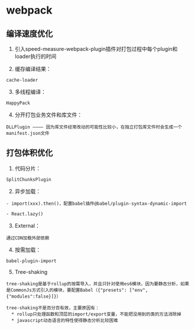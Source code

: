 # webpack

## 编译速度优化
  
  1. 引入speed-measure-webpack-plugin插件对打包过程中每个plugin和loader执行的时间

  2. 缓存编译结果：

    cache-loader

  3. 多线程编译：

    HappyPack

  4. 分开打包业务文件和库文件：

    DLLPlugin ———— 因为库文件经常改动的可能性比较小，在独立打包库文件时会生成一个manifest.json文件

## 打包体积优化

  1. 代码分片：
  
    SplitChunksPlugin
  
  2. 异步加载：

    - import(xxx).then()，配置babel插件@babel/plugin-syntax-dynamic-import

    - React.lazy()

  3. External：

    通过CDN加载外部依赖

  4. 按需加载：

    babel-plugin-import

  5. Tree-shaking

    tree-shaking是基于rollup的按需导入，并且只针对使用es6模块，因为要静态分析，如果是CommonJs方式引入的模块，要配置Babel（{"presets": ["env", {"modules":false}]}）

    tree-shaking不是百分百有效，主要原因有：
      * rollup只处理函数和顶层的import/export变量，不能把没用到的类的方法消除掉
      * javascript动态语言的特性使得静态分析比较困难
